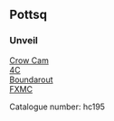 ## Pottsq  
### Unveil  
[Crow Cam](http://www.archive.org/download/hc195/hc195_01_crow_cam_by_pottsq.mp3)  
[4C](http://www.archive.org/download/hc195/hc195_02_4C_by_pottsq.mp3)  
[Boundarout](http://www.archive.org/download/hc195/hc195_03_boundarout_by_pottsq.mp3)  
[FXMC](http://www.archive.org/download/hc195/hc195_04_FXMC_by_pottsq.mp3)  
  
Catalogue number: hc195  
  
